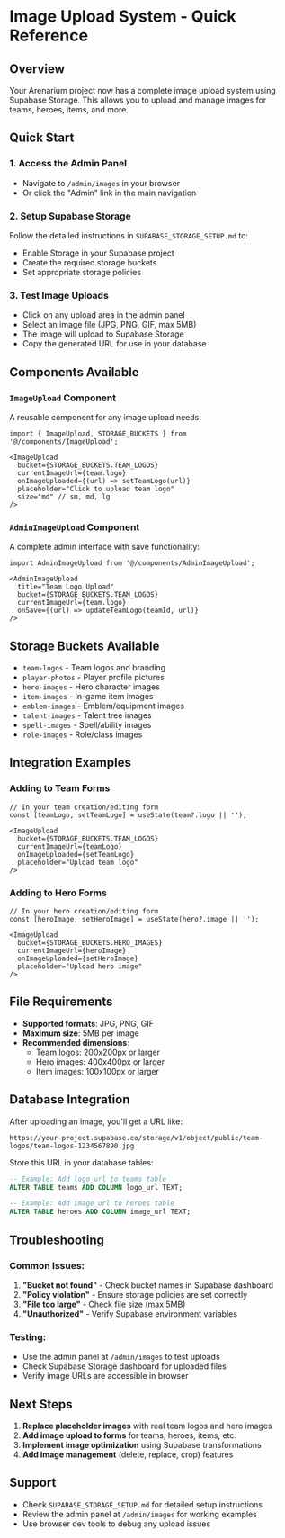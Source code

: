# Image Upload System - Quick Reference

## Overview
Your Arenarium project now has a complete image upload system using Supabase Storage. This allows you to upload and manage images for teams, heroes, items, and more.

## Quick Start

### 1. Access the Admin Panel
- Navigate to `/admin/images` in your browser
- Or click the "Admin" link in the main navigation

### 2. Setup Supabase Storage
Follow the detailed instructions in `SUPABASE_STORAGE_SETUP.md` to:
- Enable Storage in your Supabase project
- Create the required storage buckets
- Set appropriate storage policies

### 3. Test Image Uploads
- Click on any upload area in the admin panel
- Select an image file (JPG, PNG, GIF, max 5MB)
- The image will upload to Supabase Storage
- Copy the generated URL for use in your database

## Components Available

### `ImageUpload` Component
A reusable component for any image upload needs:

```tsx
import { ImageUpload, STORAGE_BUCKETS } from '@/components/ImageUpload';

<ImageUpload
  bucket={STORAGE_BUCKETS.TEAM_LOGOS}
  currentImageUrl={team.logo}
  onImageUploaded={(url) => setTeamLogo(url)}
  placeholder="Click to upload team logo"
  size="md" // sm, md, lg
/>
```

### `AdminImageUpload` Component
A complete admin interface with save functionality:

```tsx
import AdminImageUpload from '@/components/AdminImageUpload';

<AdminImageUpload
  title="Team Logo Upload"
  bucket={STORAGE_BUCKETS.TEAM_LOGOS}
  currentImageUrl={team.logo}
  onSave={(url) => updateTeamLogo(teamId, url)}
/>
```

## Storage Buckets Available

- `team-logos` - Team logos and branding
- `player-photos` - Player profile pictures
- `hero-images` - Hero character images
- `item-images` - In-game item images
- `emblem-images` - Emblem/equipment images
- `talent-images` - Talent tree images
- `spell-images` - Spell/ability images
- `role-images` - Role/class images

## Integration Examples

### Adding to Team Forms
```tsx
// In your team creation/editing form
const [teamLogo, setTeamLogo] = useState(team?.logo || '');

<ImageUpload
  bucket={STORAGE_BUCKETS.TEAM_LOGOS}
  currentImageUrl={teamLogo}
  onImageUploaded={setTeamLogo}
  placeholder="Upload team logo"
/>
```

### Adding to Hero Forms
```tsx
// In your hero creation/editing form
const [heroImage, setHeroImage] = useState(hero?.image || '');

<ImageUpload
  bucket={STORAGE_BUCKETS.HERO_IMAGES}
  currentImageUrl={heroImage}
  onImageUploaded={setHeroImage}
  placeholder="Upload hero image"
/>
```

## File Requirements

- **Supported formats**: JPG, PNG, GIF
- **Maximum size**: 5MB per image
- **Recommended dimensions**: 
  - Team logos: 200x200px or larger
  - Hero images: 400x400px or larger
  - Item images: 100x100px or larger

## Database Integration

After uploading an image, you'll get a URL like:
```
https://your-project.supabase.co/storage/v1/object/public/team-logos/team-logos-1234567890.jpg
```

Store this URL in your database tables:

```sql
-- Example: Add logo_url to teams table
ALTER TABLE teams ADD COLUMN logo_url TEXT;

-- Example: Add image_url to heroes table  
ALTER TABLE heroes ADD COLUMN image_url TEXT;
```

## Troubleshooting

### Common Issues:
1. **"Bucket not found"** - Check bucket names in Supabase dashboard
2. **"Policy violation"** - Ensure storage policies are set correctly
3. **"File too large"** - Check file size (max 5MB)
4. **"Unauthorized"** - Verify Supabase environment variables

### Testing:
- Use the admin panel at `/admin/images` to test uploads
- Check Supabase Storage dashboard for uploaded files
- Verify image URLs are accessible in browser

## Next Steps

1. **Replace placeholder images** with real team logos and hero images
2. **Add image upload to forms** for teams, heroes, items, etc.
3. **Implement image optimization** using Supabase transformations
4. **Add image management** (delete, replace, crop) features

## Support

- Check `SUPABASE_STORAGE_SETUP.md` for detailed setup instructions
- Review the admin panel at `/admin/images` for working examples
- Use browser dev tools to debug any upload issues
